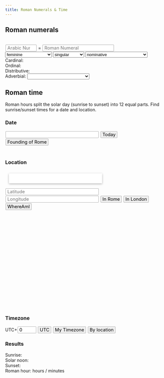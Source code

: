 ```yaml
---
title: Roman Numerals & Time
---
```


<style>
  .select2 {
    text-shadow: none;
  }
  .select2-results {
    color: black;
  }
  /* Wat?? */
  table.cal {
    width: fit-content;
  }
</style>

<script src="assets/js/legacy/jquery.js"></script>
<script src="assets/js/legacy/select2.min.js"></script>
<script src="assets/js/legacy/d3.min.js"></script>
<script src="assets/js/legacy/d3.chart.js"></script>
<script src="assets/js/legacy/d3.compose-all.js"></script>
<script src="assets/js/legacy/calendar.js"></script>
<script src="assets/js/legacy/util.js"></script>
<script src="assets/js/legacy/la_ipa.js"></script>
<script src="assets/js/legacy/suncalc.js"></script>
<link rel="stylesheet" href="assets/js/legacy/CSS/select2.min.css" />
<!-- <link rel="stylesheet" href="assets/js/legacy/CSS/interface.css" /> -->
<link rel="stylesheet" href="assets/js/legacy/CSS/calendar.css" />

<style>
input:not([type="checkbox"]):not([type="radio"]), button {
    border: 1px solid #aaaaaa;
    height: 1.5em;
    margin: 1px;
    border-radius: 2px;

    padding-left: 5px;
    padding-right: 5px;

    font-size: 105%;
    font-family: inherit;

    box-sizing: border-box;
    -moz-box-sizing: border-box;
}

input:not([type="checkbox"]):not([type="radio"]) {
    width: 300px;
}
.select2 input {
    width: auto;
}

input:not([type="checkbox"]):not([type="radio"]).autosizeable {
    min-width: 6em;
    width: 0px;
    max-width: 90%;
}

textarea {
    width: 300px;
    height: 100px;
    font: inherit;
}
</style>

<style>
/*!
 * d3.compose - Compose complex, data-driven visualizations from reusable charts and components with d3
 * v0.15.11 - https://github.com/CSNW/d3.compose - license: MIT
 */
.chart-compose {
  font-size: 14px;
  fill: currentColor;
}

.chart-index-0 {stroke: #1f77b4; fill: #1f77b4;}
.chart-index-1 {stroke: #ff7f0e; fill: #ff7f0e;}
.chart-index-2 {stroke: #2ca02c; fill: #2ca02c;}
.chart-index-3 {stroke: #d62728; fill: #d62728;}
.chart-index-4 {stroke: #9467bd; fill: #9467bd;}
.chart-index-5 {stroke: #8c564b; fill: #8c564b;}
.chart-index-6 {stroke: #e377c2; fill: #e377c2;}
.chart-index-7 {stroke: #7f7f7f; fill: #7f7f7f;}

.chart-line {
  stroke-width: 1.5px;
  fill: none;
}

.chart-bar {
  stroke: none;
  shape-rendering: crispEdges;
}

.chart-label-text {
  font-size: 0.85em;
  stroke: none;
  fill: black;
}
.chart-label-bg {
  opacity: 0.2;
  fill: white;
  stroke: none;
}

.chart-title {
  font-size: 1.2em;
  font-weight: bold;
}
.chart-axis-title {
  font-size: 1.1em;
  font-weight: bold;
}

.chart-axis path {
  fill: none;
  stroke-width: 2px;
  stroke: currentColor;
}
.chart-axis .tick {
  font-size: 0.9em;
}
.chart-axis .tick line, .chart-axis line.tick {
  stroke: currentColor;
}

.chart-legend-label {
  font-size: 0.9em;
}

.chart-gridline {
  stroke-width: 0.5px;
  stroke: #c9c9c9;
  fill: none;
}
</style>

<h2>Roman numerals</h2>
<br>
<input id="arabic-number" placeholder="Arabic Number" type="number" min="0" max="499999" style="width:100px">
= <input id="roman-number" placeholder="Roman Numeral" style="width:230px">
<span id="output-uc"></span>
<span id="output-lc"></span>

<br>
<select id="gender" style="width: 150px;">
<option>feminine
<option>masculine
<option>neuter
</select>
<select id="number" style="width: 100px;">
<option>singular
<option>plural
</select>
<select id="case" style="width: 200px;">
<option>nominative
<option>accusative
<option>ablative
<option>dative
<option>genitive
<option>vocative
</select>
<br>
Cardinal: <span id="cardinal" class="format-word-la"></span>
<br>
Ordinal: <span id="ordinal" class="format-word-la"></span>
<br>
Distributive: <span id="distributive" class="format-word-la"></span>
<br>
Adverbial: <span id="adverbial" class="format-word-la"></span>

<select id="variants" style="width: 200px">
</select>

<script>
let transform_list = document.getElementById("variants");
for (let name in la_ipa.transforms) {
	let e = document.createElement("option");
	e.textContent = name;
	transform_list.appendChild(e);
}
transform_list.value = "Default orthography";
$(transform_list).on("change", (e) => {
	console.log(e, transform_list.value);
	la_ipa.select_transformer(transform_list.value);
	la_ipa.format();
});

// From http://blog.stevenlevithan.com/archives/javascript-roman-numeral-converter
function romanize (num) {
	if (!+num)
		return false;
	var	digits = String(+num).split(""),
		key = ["","C","CC","CCC","CD","D","DC","DCC","DCCC","CM",
		       "","X","XX","XXX","XL","L","LX","LXX","LXXX","XC",
		       "","I","II","III","IV","V","VI","VII","VIII","IX"],
		roman = "",
		i = 3;
	while (i--)
		roman = (key[+digits.pop() + (i * 10)] || "") + roman;
	return Array(+digits.join("") + 1).join("M") + roman;
}

function deromanize (str) {
	var	str = str.toUpperCase(),
		validator = /^M*(?:D?C{0,3}|C[MD])(?:L?X{0,3}|X[CL])(?:V?I{0,3}|I[XV])$/,
		token = /[MDLV]|C[MD]?|X[CL]?|I[XV]?/g,
		key = {M:1000,CM:900,D:500,CD:400,C:100,XC:90,L:50,XL:40,X:10,IX:9,V:5,IV:4,I:1},
		num = 0, m;
	if (!(str && validator.test(str)))
		return false;
	while (m = token.exec(str))
		num += key[m[0]];
	return num;
}

// unicode!
function reromanize(str) {
	// also thanks to http://ingram-braun.net/public/programming/web/roman-numeral-unicode-form/
	$.each([
		['MMMMM','ↁ'],
		['MMMM','Ⅿↁ'],
		['ↁↁ',    'ↂ'],
		['ↂↂↂↂↂ',    'ↇ'],
		['ↂↂↂↂ',    'ↂↇ'],
		['ↇↇ',    'ↈ'],
		['ↇↂↇ',    'ↂↈ'],
		['ↁⅯↁ',    'Ⅿↂ'],
		['ↂↁⅯↁ',    'ↂⅯↂ'],
		['M',   'Ⅿ'],
		['D',   'Ⅾ'],
		['C',   'Ⅽ'],
		['L',   'Ⅼ'],
		['VIII','Ⅷ'],
		['III', 'Ⅲ'],
		['VII', 'Ⅶ'],
		['XII', 'Ⅻ'],
		['II',  'Ⅱ'],
		['VI',  'Ⅵ'],
		['IX',  'Ⅸ'],
		['XI',  'Ⅺ'],
		['X',   'Ⅹ'],
		['IV',  'Ⅳ'],
		['V',   'Ⅴ'],
		['I',   'Ⅰ'],
	], function(_,r) {
		str = str.split(r[0]).join(r[1]);
	});
	return str;
}
function halfreromanize(str) {
	$.each([
		['MMMMM','ↁ'],
		['MMMM','Ⅿↁ'],
		['ↁↁ',    'ↂ'],
		['ↂↂↂↂↂ',    'ↇ'],
		['ↂↂↂↂ',    'ↂↇ'],
		['ↇↇ',    'ↈ'],
		['ↇↂↇ',    'ↂↈ'],
		['ↁⅯↁ',    'Ⅿↂ'],
		['ↂↁⅯↁ',    'ↂⅯↂ'],
	], function(_,r) {
		str = str.split(r[0]).join(r[1]);
	});
	return str;
}

var change = [function() {
	var val = $(this).val();
	if (val >= +$(this).attr('max')) val = '';
	var result = val && (romanize(val) || "Error"), rr = '= ' + reromanize(result);
	$('#output-uc').text((!result || result == "Error") ? "" : rr);
	$('#output-lc').text((!result || result == "Error") ? "" : rr.toLowerCase());
	if (result === "Error")
	{ $('#roman-number').attr('placeholder', result); result = "" }
	else $('#roman-number').attr('placeholder', "Roman Numeral");
	$('#roman-number') .val(halfreromanize(result));
	verbalize();
}, function() {
	var val = $(this).val(), result = val && (deromanize(val) || "Error");
	$('#output-uc').text(val ? rr = '= '+reromanize(val.toUpperCase()) : '');
	$('#output-lc').text(val ? rr.toLowerCase() : '');
	if (result === "Error")
	{ $('#arabic-number').attr('placeholder', result); result = "" }
	else $('#arabic-number').attr('placeholder', "Arabic Number");
	$('#arabic-number').val(result);
	verbalize();
}]
$('#arabic-number').on('keyup', change[0]).on('keydown', change[0]).on('change', change[0]);
$('#roman-number') .on('keyup', change[1]).on('keydown', change[1]);



$('select').select2({minimumResultsForSearch: -1});
var adj12 = function(b) {
	return {
		'singular': {
			'nominative': {
				'masculine': b+'us',
				'feminine':  b+'a',
				'neuter':    b+'um'
			},
			'accusative': {
				'masculine': b+'um',
				'feminine':  b+'am',
				'neuter':    b+'um'
			},
			'ablative': {
				'masculine': b+'ō',
				'feminine':  b+'ā',
				'neuter':    b+'ō'
			},
			'dative': {
				'masculine': b+'ō',
				'feminine':  b+'æ',
				'neuter':    b+'ō'
			},
			'genitive': {
				'masculine': b+'ī',
				'feminine':  b+'æ',
				'neuter':    b+'ī'
			},
			'vocative': {
				'masculine': b+'e',
				'feminine':  b+'a',
				'neuter':    b+'um'
			}
		},
		'plural': {
			'nominative': {
				'masculine': b+'ī',
				'feminine':  b+'æ',
				'neuter':    b+'a'
			},
			'accusative': {
				'masculine': b+'ōs',
				'feminine':  b+'ās',
				'neuter':    b+'a'
			},
			'ablative': {
				'masculine': b+'īs',
				'feminine':  b+'īs',
				'neuter':    b+'īs'
			},
			'dative': {
				'masculine': b+'īs',
				'feminine':  b+'īs',
				'neuter':    b+'īs'
			},
			'genitive': {
				'masculine': b+'ōrum',
				'feminine':  b+'ārum',
				'neuter':    b+'ōrum'
			},
			'vocative': {
				'masculine': b+'ī',
				'feminine':  b+'æ',
				'neuter':    b+'a'
			}
		}
	}
};
var adj3 = function(b) {
	return {
		'singular': {
			'nominative': {
				'masculine': b+'is',
				'feminine':  b+'is',
				'neuter':    b+'e'
			},
			'accusative': {
				'masculine': b+'em',
				'feminine':  b+'em',
				'neuter':    b+'e'
			},
			'ablative': {
				'masculine': b+'ī',
				'feminine':  b+'ī',
				'neuter':    b+'ī'
			},
			'dative': {
				'masculine': b+'ī',
				'feminine':  b+'ī',
				'neuter':    b+'ī'
			},
			'genitive': {
				'masculine': b+'isī',
				'feminine':  b+'is',
				'neuter':    b+'is'
			},
			'vocative': {
				'masculine': b+'is',
				'feminine':  b+'is',
				'neuter':    b+'e'
			}
		},
		'plural': {
			'nominative': {
				'masculine': b+'ēs',
				'feminine':  b+'ēs',
				'neuter':    b+'ēia'
			},
			'accusative': {
				'masculine': b+'ēs',
				'feminine':  b+'ēs',
				'neuter':    b+'ia'
			},
			'ablative': {
				'masculine': b+'ibus',
				'feminine':  b+'ibus',
				'neuter':    b+'ibus'
			},
			'dative': {
				'masculine': b+'ibus',
				'feminine':  b+'ibus',
				'neuter':    b+'ibus'
			},
			'genitive': {
				'masculine': b+'iu',
				'feminine':  b+'ium',
				'neuter':    b+'ium'
			},
			'vocative': {
				'masculine': b+'ēs',
				'feminine':  b+'ēs',
				'neuter':    b+'ia'
			}
		}
	}
};
var modify = function(forms, list) {
	$.each(list, function(_,l) {
		var f = forms, v = l.pop(), i;
		while (l.length > 1)
			f = f[l.pop()];
		i = l.pop();
		if (typeof f[i] !== 'object')
			f[i] = v;
		else {
			$.each(f[i], function(k, _) {
				f[i][k] = v;
			});
		}
	});
	return forms;
};
var milia = {
	'nominative': 'mīlia',
	'accusative': 'mīlia',
	'vocative': 'mīlia',
	'dative': 'mīlibus',
	'ablative': 'mīlibus',
	'genitive': 'mīlium',
};
var cardinals = {
	'': 'quot',
	0: adj12('nūll'),
	1: modify(adj12('ūn'), [
		['dative','singular','ūnī'],
		['genitive','singular','ūnīus'],
	]),
	2: {
		'nominative': {
			'masculine': 'duo',
			'feminine':  'duæ',
			'neuter':    'duo',
		},
		'accusative': {
			'masculine': 'duōs',
			'feminine':  'duās',
			'neuter':    'duo',
		},
		'ablative': {
			'masculine': 'duōbus',
			'feminine':  'duābus',
			'neuter':    'duōbus',
		},
		'dative': {
			'masculine': 'duōbus',
			'feminine':  'duābus',
			'neuter':    'duōbus',
		},
		'genitive': {
			'masculine': 'duōrum',
			'feminine':  'duārum',
			'neuter':    'duōrum',
		},
		'vocative': {
			'masculine': 'duo',
			'feminine':  'duæ',
			'neuter':    'duo',
		},
	},
	3: {
		'masculine': 'trēs',
		'feminine':  'trēs',
		'neuter':    'tria',
		'ablative': 'tribus',
		'dative':   'tribus',
		'genitive': 'trium',
	},
	4: 'quattuor', 5: 'quīnque', 6: 'sex', 7: 'septem', 8: 'octō', 9: 'novem',
	10: 'decem', 11: 'ūndecim', 12: 'duodecim', 13: 'tredecim', 14: 'quattuordecim',
	15: 'quīndecim', 16: 'sēdecim', 17: 'septendecim',
	20: 'vīgintī', 100: 'centum',
	1000: 'mīlle',
};
var ordinals = {
	'': adj12('quot'),
	1: adj12('prīm'),
	2: adj12('secund'),
	3: adj12('terti'),
	4: adj12('quārt'),
	5: adj12('quīnt'),
	6: adj12('sext'),
	7: adj12('septim'),
	8: adj12('octāv'),
	9: adj12('nōn'),
	10: adj12('decim'),
	11: adj12('ūndecim'),
	12: adj12('duodecim'),
	20: adj12('vīcē(n)sim'),
	30: adj12('trīcē(n)sim'),
	100: adj12('centē(n)sim'),
	1000: adj12('mīllē(n)sim'),
};
var distributives = {
	'': adj12('quotēn'),
	1: adj12('singul'),
	2: adj12('bīn'),
	3: adj12('tern'),
	4: adj12('quatern'),
	5: adj12('quīn'),
	6: adj12('sēn'),
	7: adj12('septēn'),
	8: adj12('octōn'),
	9: adj12('novēn'),
	10: adj12('dēn'),
	11: adj12('ūndēn'),
	12: adj12('duodēn'),
	16: adj12('sēdēn'),
	20: adj12('vīcēn'),
	30: adj12('trīcēn'),
	100: adj12('centēn'),
	1000: adj12('mīllēn'),
};
var adverbials = {
	'': 'quotiē(n)s',
	1: 'semel',
	2: 'bis',
	3: 'ter',
	4: 'quater',
	5: 'quīnquiē(n)s',
	6: 'sexiē(n)s',
	7: 'septiē(n)s',
	8: 'octiē(n)s',
	9: 'noviē(n)s',
	10: 'deciē(n)s',
	11: 'ūndeciē(n)s',
	12: 'duodeciē(n)s',
	13: 'terdeciē(n)s',
	14: 'quaterdeciē(n)s',
	15: 'quīndeciē(n)s',
	16: 'sēdeciē(n)s',
	20: 'vīciē(n)s',
	30: 'trīciē(n)s',
	1000: 'mīlliē(n)s',
};
var tens = [
	'vī', 'trī', 'quadrā', 'quīnquā',
	'sexā', 'septuā', 'octō', 'nōnā'
];
var hundreds = [
	'', 'du', 'tre', 'quadrin',
	'quīn', 'ses', 'septin', 'octin', 'nōn'
];
$.each(tens, function(i, pre) {
	i = (i+2)*10;
	if (!(i in cardinals))
		cardinals    [i] = pre+'gintā';
	if (!(i in ordinals))
		ordinals     [i] = adj12(pre+'gē(n)sim');
	if (!(i in distributives))
		distributives[i] = adj12(pre+'gēn');
	if (!(i in adverbials))
		adverbials   [i] = pre+'giē(n)s';
});
$.each(hundreds, function(i, pre) {
	i = (i+1)*100;
	var c = pre.endsWith('n') ? 'g':'c';
	if (!(i in cardinals))
		cardinals    [i] = adj12(pre+c+'ent')['plural'];
	if (!(i in ordinals))
		ordinals     [i] = adj12(pre+c+'entē(n)sim');
	if (!(i in distributives))
		distributives[i] = adj12(pre+c+'ēn');
	if (!(i in adverbials))
		adverbials   [i] = pre+c+'entiē(n)s';
});
var decs = function(n,pad) {
	var ret = [];
	while (n) {
		ret.push(n % 10);
		n = Math.floor(n/10);
	}
	while (pad && ret.length < pad)
		ret.push(0);
	return ret;
};
var parse = function(verb, number, _case, gender) {
	if (typeof verb === 'object' && number in verb)
		verb = verb[number];
	if (typeof verb === 'object' && _case  in verb)
		verb = verb[_case];
	if (typeof verb === 'object' && gender in verb)
		verb = verb[gender];
	if (typeof verb === 'object')
		verb = null;
	return verb;
};
var milparse = function(_case) {
	return function(verb){return parse(verb, 'plural', _case, 'neuter')};
};
var combine = function() {
	var res = "";
	for(var i = 0; i < arguments.length; i++) {
		var a = arguments[i];
		if (!a && a !== '') return;
		res += a;
	}
	return res;
};
var getter = function(generator) {
	return function(n, number, _case, gender, multiple) {
		var parse = function(verb) {
			if (typeof verb === 'object' && number in verb)
				verb = verb[number];
			if (typeof verb === 'object' && _case  in verb)
				verb = verb[_case];
			if (typeof verb === 'object' && gender in verb)
				verb = verb[gender];
			if (typeof verb === 'object')
				verb = null;
			return verb;
		};
		var mparse = milparse(_case);
		return generator(n, parse, mparse, multiple);
	}
};


var _cardinal = function(n, parse, milparse, multiple) {
	var dec =  decs(n,4), cardinal, c;
	if (n > 0 || n === '') {
		cardinal = parse(cardinals[n]);

		if (n > 10) {
			if (!cardinal && n > 20) {
				if (n < 100)
					cardinal = combine(parse(cardinals[dec[1]*10]), ' ', parse(cardinals[dec[0]]));
				else if (n < 1000)
					cardinal = combine(parse(cardinals[dec[2]*100]), ' et ', _cardinal(n%100, parse, multiple));
				else {
					var et = '';
					if (dec[0] || dec[1] || dec[2])
						et = combine(' et ', dec[2]?parse(cardinals[dec[2]*100]):'', ' ', dec[0]||dec[1]?_cardinal(n%100, parse):'');

					if (n >= 2000)
						cardinal = combine(_cardinal(Math.floor(n/1000), milparse), ' ', parse(milia), et, ' (+GEN)');
					else cardinal = combine(cardinals[1000], et);
				}
			}

			if (n < 100 && (n % 10) == 8 && n != 98)
				c = combine('duodē',parse(cardinals[n+2]));
			else if (n < 100 && (n % 10) == 9)
				c = combine('ūndē',parse(cardinals[n+1]));

			if (c && cardinal != c)
				if (cardinal && multiple) cardinal = cardinal + ' / ' + c;
				else cardinal = c;
		}
	}
	if (cardinal) return cardinal;
};
var _ordinal = function(n, parse, milparse, multiple) {
	var dec =  decs(n), ordinal, o;
	if (n > 0 || n === '') {
		ordinal = parse(ordinals[n]);

		if (n > 10) {
			if (!ordinal)
				if (n < 20)
					// e.g. tertius decimus
					ordinal = combine(parse(ordinals[dec[0]]), ' ', parse(ordinals[dec[1]*10]));
				else if (n < 100)
					// e.g. vicensimus primus
					ordinal = combine(parse(ordinals[dec[1]*10]), ' ', parse(ordinals[dec[0]]));
				else if (n < 1000)
					ordinal = combine(_cardinal(n%100, parse), ' et ', parse(ordinals[dec[2]*100]));
				else {
					var et = '', mult = '';
					if (dec[0] || dec[1] || dec[2])
						et = combine(dec[2]?parse(cardinals[dec[2]*100]):'', ' ', dec[0]||dec[1]?_cardinal(n%100, parse):'', ' et ');

					if (n >= 2000)
						mult = _adverbial(Math.floor(n/1000), milparse);
					ordinal = combine(et, mult, ' ', parse(ordinals[1000]));
				}

			if (n < 100 && (n % 10) == 8 && n != 98)
				o = combine('duodē',parse(ordinals[n+2]));
			else if (n < 100 && (n % 10) == 9)
				o = combine('ūndē',parse(ordinals[n+1]));

			if (o && ordinal != o)
				if (ordinal && multiple) ordinal = ordinal + ' / ' + o;
				else ordinal = o;
		}
	}
	if (ordinal) return ordinal;
};
var _distributive = function(n, parse, milparse, multiple) {
	var dec =  decs(n), distributive, d;
	if (n > 0 || n === '') {
		distributive = parse(distributives[n]);

		if (n > 10) {
			if (!distributive)
				if (n < 20)
					// e.g. terni deni
					distributive = combine(parse(distributives[dec[0]]), ' ', parse(distributives[dec[1]*10]));
				else if (n < 100)
					// e.g. viceni singuli
					distributive = combine(parse(distributives[dec[1]*10]),' ',parse(distributives[dec[0]]));
				else if (n < 1000)
					distributive = combine(parse(distributives[dec[2]*100]), ' et ', _distributive(n%100, parse, multiple));
				else {
					var et = '';
					if (dec[0] || dec[1] || dec[2])
						et = combine(' et ', dec[2]?parse(distributives[dec[2]*100]):'', ' ', dec[0]||dec[1]?_distributive(n%100, parse):'');

					if (n >= 2000)
						distributive = combine(_distributive(Math.floor(n/1000), milparse), ' ', parse(milia), et, ' (+GEN)');
					else distributive = combine(parse(distributives[1000]), et);
				}

			if (n < 100 && (n % 10) == 8 && n != 98)
				d = combine('duodē',parse(distributives[n+2]));
			else if (n < 100 && (n % 10) == 9)
				d = combine('ūndē',parse(distributives[n+1]));

			if (d && distributive != d)
				if (distributive && multiple) distributive = distributive + ' / ' + d;
				else distributive = d;
		}
	}
	if (distributive) return distributive;
};
var _adverbial = function(n, parse, milparse, multiple) {
	var dec =  decs(n), adverbial, a;
	if (n > 0 || n === '') {
		adverbial = parse(adverbials[n]);

		if (n > 10) {
			if (!adverbial)
				if (n < 20)
					adverbial = combine(parse(adverbials[dec[0]]), ' ', parse(adverbials[dec[1]*10]));
				else if (n < 100)
					adverbial = combine(parse(adverbials[dec[1]*10]), ' ', parse(adverbials[dec[0]]));
				else if (n < 1000)
					adverbial = combine(_cardinal(n%100, parse), ' et ', parse(adverbials[dec[2]*100]));
				else {
					var et = '', mult = '';
					if (dec[0] || dec[1] || dec[2])
						et = combine(' et ', dec[2]?parse(adverbials[dec[2]*100]):'', ' ', dec[0]||dec[1]?_adverbial(n%100, parse):'');

					if (n >= 2000)
						mult = _adverbial(Math.floor(n/1000), milparse);
					adverbial = combine(mult, ' ', parse(adverbials[1000]), et);
				}

			if (n < 100 && (n % 10) == 8 && n != 98)
				a = combine('duodē',parse(adverbials[n+2]));
			else if (n < 100 && (n % 10) == 9)
				a = combine('ūndē',parse(adverbials[n+1]));

			if (a && adverbial != a)
				if (adverbial && multiple) adverbial = adverbial + ' / ' + a;
				else adverbial = a;
		}
	}
	if (adverbial) return adverbial;
};

var getcardinal     = getter(_cardinal);
var getordinal      = getter(_ordinal);
var getdistributive = getter(_distributive);
var getadverbial    = getter(_adverbial);

var verbalize = function() {
	var n = $('#arabic-number').val(), cardinal, ordinal, distributive, adverbial;
	if (n > +$('#arabic-number').attr('max'))
		n = '';
	if (n !== '') n = +n;
	var number = $('#number').val();
	var _case =  $('#case').val();
	var gender = $('#gender').val();
	var parse = function(verb) {
		if (typeof verb === 'object' && number in verb)
			verb = verb[number];
		if (typeof verb === 'object' && _case  in verb)
			verb = verb[_case];
		if (typeof verb === 'object' && gender in verb)
			verb = verb[gender];
		if (typeof verb === 'object')
			verb = null;
		return verb;
	};
	var mparse = milparse(_case);
	var m = false;
	ordinal      =      _ordinal(n, parse, mparse, m);
	cardinal     =     _cardinal(n, parse, mparse, m);
	distributive = _distributive(n, parse, mparse, m);
	adverbial    =    _adverbial(n, parse, mparse, m);
	if (!cardinal)
		cardinal = '';
	else
		cardinal = cardinal.split('(n)').join('n');
	if (!ordinal)
		ordinal = '';
	else
		ordinal = ordinal.split('(n)').join('n');
	if (!distributive)
		distributive = '';
	else
		distributive = distributive.split('(n)').join('n');
	if (!adverbial)
		adverbial = '';
	else
		adverbial = adverbial.split('(n)').join('n');
	$('#cardinal').text(cardinal).attr('data-original-word0', '');
	$('#ordinal').text(ordinal).attr('data-original-word0', '');
	$('#distributive').text(distributive).attr('data-original-word0', '');
	$('#adverbial').text(adverbial).attr('data-original-word0', '');
	la_ipa.format();
};
$('#case, #gender, #number').on('change', verbalize);

$('#arabic-number').trigger('keyup');
</script>
</article>



<h2>Roman time</h2>
<p>Roman hours split the solar day (sunrise to sunset) into 12 equal parts. Find sunrise/sunset times for a date and location.

<h3>Date</h3>
<div>
  <span id="romandate" class="format-word-la"></span>
</div>
<div>
  <input id="date" class="medium" type="text">
  <button id="today">Today</button>
  <button id="romefounding">Founding of Rome</button>
</div>
<div id="calendar" style="float: left; padding-top: 20px;"></div>
<div style="clear: both;"></div>

<h3>Location</h3>
<input id="place">

<style>
  #place {
    background-color: #fff;
    font-family: Roboto;
    font-size: 15px;
    font-weight: 300;
    margin-left: 12px;
    padding: 0 11px 0 13px;
    text-overflow: ellipsis;
    width: 300px;
    margin-top: 10px;
    border: 1px solid transparent;
    border-radius: 2px 0 0 2px;
    box-sizing: border-box;
    -moz-box-sizing: border-box;
    height: 32px;
    outline: none;
    box-shadow: 0 2px 6px rgba(0, 0, 0, 0.3);
  }

  input#place:focus:not(.select2-search__field) {
    border-color: #4d90fe;
  }
</style>

<input class="medium" id="latitude" placeholder="Latitude"><input class="medium" id="longitude" placeholder="Longitude">
<button id="to-rome">In Rome</button>
<button id="to-london">In London</button>
<button id="hither">WhereAmI</button>

<div id="map" style="height: 300px;"></div>

<h3>Timezone</h3>
UTC+<input id="timezone" class="small" style="width:60px" value="0" min="-12" max="12" type="number">
<button id="utc">UTC</button>
<button id="localtime">My Timezone</button>
<button id="loctime">By location</button>

<h3>Results</h3>
Sunrise:
  <span id="sunrise"></span><br>
Solar noon:
  <span id="noon"></span><br>
Sunset:
  <span id="sunset"></span><br>
Roman hour: <span id="romanhour"></span> hours / <span id="romanminutes"></span> minutes

<br>

<div class="full-width">
<div id="solarchart" style="width: 800px; max-width: 100%; clear: both; margin: auto"></div>
</div>

<script>
var date = new Date(), lat = 0, lng = 0, timezone = 0;
date.setUTCDate(date.getDate());



// Output graph
var chart = d3.select('#solarchart').chart('Compose', function(data) {
	var scales = {
		x: {data: data.data, key: 'x'},
		y: {domain: data.range}
		//y: {data: data, key: 'y'},
	};

	var charts = [
		d3c.lines('times', {
			data: data.data,
			xScale: scales.x,
			yScale: scales.y
		}),
		d3c.lines('dates', {
			data: data.dates,
			xScale: scales.x,
			yScale: scales.y
		}),
	];

	var xAxis = d3c.axis('xAxis', {scale: scales.x});
	var yAxis = d3c.axis('yAxis', {scale: scales.y});
	var legend = d3c.legend({charts: ['times','dates']});
	var title = d3c.title('Sun times throughout the year');
	var xAxisTitle = d3c.axisTitle('Day');
	var yAxisTitle = d3c.axisTitle('Hour');

	return [
		title,
		[yAxisTitle, yAxis, d3c.layered(charts), legend],
		xAxis,
		xAxisTitle
	];
}).width(800).height(500);


function displaytimes(date, lat, lng) {
	var times = SunCalc.getTimes(date, lat, lng);
	$('#latitude').val(lat); $('#longitude').val(lng);
	var _f = d3.time.format.utc("%0H:%M"), f = function(d) {
		if (isNaN(d.getTime())) return "None";
		d = new Date(d);
		d.setHours(d.getHours() + timezone);
		return _f(d);
	};
	function fix(t, d, h) {
		if (!isNaN(t.getTime())) return t;
		t = new Date(d);
		t.setUTCHours(h);
		return t;
	}
	function getT(t, prev) {
		if (Array.isArray(prev)) {
			if (!prev.length) prev = getT(t);
			else prev = prev[prev.length-1];
		}
		if (typeof prev === 'object')
			prev = prev.y;
		if (isNaN(t.getTime()))
			return prev;
		var t = t.getUTCHours() + t.getUTCMinutes()/60 + t.getUTCSeconds()/60/60;
		if (prev === undefined) return t;
		if (t > prev+6) t -= 24;
		else if (t < prev-6) t += 24;
		return t;
	}
	$('#sunrise').text(f(times.sunrise));
	$('#sunset' ).text(f(times.sunset));
	$('#noon'   ).text(f(times.solarNoon));
	var t = getT(times.sunset) - getT(times.sunrise);
	if (t < 0) t += 24;
	$('#romanhour'   ).text((t/12).toFixed(2));
	$('#romanminutes').text((t/12*60).toFixed(0));


	var data = [
	  {
		// required: values: [...]
		// optional: key, name
		key: 'sunrise',
		name: 'Sunrise (Prima Hora)', // (used in legend later)
		values: []
	  },
	  {
		key: 'hr3',
		name: 'Tertia Hora',
		values: []
	  },
	  {
		key: 'noon',
		name: 'Noon (Sexta Hora)',
		values: []
	  },
	  {
		key: 'hr9',
		name: 'Nona Hora',
		values: []
	  },
	  {
		key: 'sunset',
		name: 'Sunset (Duodecima Hora)',
		values: []
	  },
	];
	var dates = [
	  {
	  	key: 'today',
	  	name: 'Selected Date',
	  	values: []
	  },
	  {
	  	key: 'solstice1',
	  	name: 'Solstice',
	  	values: []
	  },
	  {
	  	key: 'solstice2',
	  	name: 'Solstice',
	  	values: []
	  },
	  {
	  	key: 'equinox1',
	  	name: 'Equinox',
	  	values: []
	  },
	  {
	  	key: 'equinox2',
	  	name: 'Equinox',
	  	values: []
	  },
	];
	var year = date.getFullYear(), today;
	var s = new Date(year, 0, 1), e = new Date(year, 12, 1);
	var i = 0; var avgnoon = 0;
	var _t4 = undefined, _t5 = undefined;
	var days = [];
	for (var d = new Date(s); d <= e; d.setDate(d.getDate() + 1)) {
		i++;
		var times = SunCalc.getTimes(d, lat, lng);
		var t1 = getT(times.sunrise, data[0].values);
		data[0].values.push({x:i,y:t1});
		var t2 = getT(times.sunset, data[4].values);
		if (t2 < t1) t2 += 24;
		data[4].values.push({x:i,y:t2});
		var t3 = getT(times.solarNoon, data[2].values);
		if (t3 < t1) t3 += 24;
		data[2].values.push({x:i,y:t3});
		var t4 = 0.5 * t1 + 0.5 * t3;
		if (t4 < t1) t4 += 24;
		data[1].values.push({x:i,y:t4});
		var t5 = 0.5 * t2 + 0.5 * t3;
		if (t5 < t1) t5 += 24;
		data[3].values.push({x:i,y:t5});
		avgnoon += getT(times.solarNoon);
		if (d.getMonth() == date.getMonth() && d.getDate() == date.getDate()) {
			today = dates[0];
			today.values.push({x:i,y:t1});
			today.values.push({x:i,y:t2});
		}
		_t4 = t4; _t5 = t5;
		days.push([d,t1,t2,t3,t4,t5,t2-t1,Math.abs(t2-t1-12)]);
	}
	var maxlux = 0, minlux = 0, eq1 = 0, eq2 = 0;
	$.each(days, function(i,day) {
		var lux = day[6], equi = day[7];
		if (lux > days[maxlux][6]) maxlux = i;
		else if (maxlux != 0 && lux == days[maxlux][6]) {
			dates[1].values.push({'x':maxlux,'y':days[maxlux][1]});
			dates[1].values.push({'x':maxlux,'y':days[maxlux][2]});
		}
		if (lux < days[minlux][6]) minlux = i;
		else if (maxlux != 0 && lux == days[minlux][6])	{
			dates[2].values.push({'x':minlux,'y':days[minlux][1]});
			dates[2].values.push({'x':minlux,'y':days[minlux][2]});
		}
		if (i <= days.length/2) {
			if (equi < days[eq1][7]) eq1 = i;
			else if (eq1 != 0 && lux == days[eq1][6])	{
				dates[3].values.push({'x':eq1,'y':days[eq1][1]});
				dates[3].values.push({'x':eq1,'y':days[eq1][2]});
			}
		} else {
			if (equi < days[eq2][7]) eq2 = i;
			else if (eq2 != 0 && lux == days[eq2][6])	{
				dates[4].values.push({'x':eq2,'y':days[eq2][1]});
				dates[4].values.push({'x':eq2,'y':days[eq2][2]});
			}
		}
	});
	dates[1].values.push({'x':maxlux,'y':days[maxlux][1]});
	dates[1].values.push({'x':maxlux,'y':days[maxlux][2]});
	dates[2].values.push({'x':minlux,'y':days[minlux][1]});
	dates[2].values.push({'x':minlux,'y':days[minlux][2]});
	dates[3].values.push({'x':eq1,'y':days[eq1][1]});
	dates[3].values.push({'x':eq1,'y':days[eq1][2]});
	dates[4].values.push({'x':eq2,'y':days[eq2][1]});
	dates[4].values.push({'x':eq2,'y':days[eq2][2]});
	avgnoon /= (i-1);
	var tz = Math.round(12 - avgnoon);
	$.each(data, function(i,d) {
		$.each(d.values, function(j,pt) {
			pt.y += timezone;
		});
	});
	$.each(dates, function(i,d) {
		$.each(d.values, function(j,pt) {
			pt.y += timezone;
		});
	});

	chart.draw({data:data, dates:dates, range:[-tz+timezone,-tz+timezone+24]});
}







// Timezone
$('#utc').on('click', function() {
	$('#timezone').val(0).trigger('change');
});
$('#localtime').on('click', function() {
	$('#timezone').val(-(new Date()).getTimezoneOffset()/60).trigger('change');
});
$('#loctime').on('click', function() {
	$.get('https://maps.googleapis.com/maps/api/timezone/json', {
		location: lat+','+lng,
		timestamp: date.getTime()/1000,
		key: 'AIzaSyB2kxU6e0-_Wqgaac-IJ7ZI5X1gEaG6IsE',
	}).done(function(data) {
		console.log(data);
		if (data.status != "OK")
			alert(data.status);
		$('#timezone').val((data.dstOffset + data.rawOffset)/60/60).trigger('change');
	});
});
$('#timezone').on('change', function() {
	timezone = +$(this).val();
	displaytimes(date, lat, lng);
});

// Calendar
var months = [
	adj12('jānuāri'),
	adj12('februāri'),
	adj12('mārti'),
	adj3('aprīl'),
	adj12('māi'),
	adj12('jūni'),
	adj12('jūli'),
	adj12('august'),
	modify(adj3('septembr'), [
		['nominative','singular','september']
	]),
	modify(adj3('octōbr'), [
		['nominative','singular','octōber']
	]),
	modify(adj3('novembr'), [
		['nominative','singular','november']
	]),
	modify(adj3('decembr'), [
		['nominative','singular','december']
	]),
];
var days = {
	'ides': {
		'nominative': 'īdūs',
		'accusative': 'īdūs',
		'ablative':   'īdibus',
		'dative':     'īdibus',
		'genitive':   'īduum',
		'vocative':   'īdūs'
	},
	'kalends': {
		'nominative': 'kalendæ',
		'accusative': 'kalendās',
		'ablative':   'kalendīs',
		'dative':     'kalendīs',
		'genitive':   'kalendārum',
		'vocative':   'kalendæ'
	},
	'nones': {
		'nominative': 'nōnæ',
		'accusative': 'nōnās',
		'ablative':   'nōnīs',
		'dative':     'nōnās',
		'genitive':   'nōnārum',
		'vocative':   'nōnæ'
	}
};
var weekdays = [
	'Sōlis', 'Lūnæ', 'Martis', 'Mercuriī', 'Iovis', 'Veneris', 'Saturnī'
];
var nones = function(month) {
	if (month == 2 || month == 4 || month == 6 || month == 9)
		return 7;
	return 5;
};
var getclass = function(date) {
	var m = date.getUTCMonth(), d = date.getUTCDate();
	if (d == 1) return 'kalends';
	if (d == nones(m)) return 'nones';
	if (d == nones(m)+8) return 'ides';
};
var romancalendar = function(date) {
	var d = new Date(date);
	for (var o = 0; !getclass(d); ++o, d.setDate(d.getDate() + 1)) {}
	var c = getclass(d), m = d.getUTCMonth(), y = d.getUTCFullYear(), year = '', _case = 'accusative', pre = '';
	if (o == 0) _case = 'ablative';
	else if (o == 1) pre = 'prīdiē ';
	else {
		d.setDate(d.getDate() - 1);
		if (m == 2 && o > 5 && d.getUTCDate() == 29)
			o -= 1; // leap years have two VI ante Kal. Feb.
		pre = 'diē ' + getordinal(o+1, 'singular', 'ablative', 'masculine') + ' ante ';
	}
	if (y > 0) {
		year = ' annō dominī ' + romanize(y);
	}
	return weekdays[date.getUTCDay()] + ' ' + pre + Titlecase(days[c][_case]) + ' ' + Titlecase(months[m]['plural'][_case]['feminine']) + year;
};
var Romancalendar = function(date) {
	$('#romandate').text(romancalendar(date)).attr('data-original-word0', '');
	la_ipa.format();
};
function Titlecase(string) {
	return string.charAt(0).toUpperCase() + string.slice(1);
};
var calendar = $('#calendar').calendar({date:date,classes:getclass}).on('click', function() {
	$('input#date').val($(this).data('date'));
	date = new Date($(this).data('date'));
	displaytimes(date, +lat, +lng);
	Romancalendar(date);
});
var update_date = function(d) {
	date = d; var s = d3.time.format.iso(date).split("T")[0];
	$('input#date').val(s);
	calendar.data('date', s).update(date);
	displaytimes(date, +lat, +lng);
	Romancalendar(d);
};
$('#today').on('click', function() {
	var d = new Date();
	d.setUTCDate(d.getDate());
	update_date(d);
});
$('#romefounding').on('click', function() {
	update_date(new Date("-000753-04-21"));
});
$('#date').on('change', function() {
	var d = new Date($(this).val());
	if (d)
		update_date(d);
});

// Location
function update_map(latitude, longitude, searching) {
	lat = +latitude, lng = +longitude;
	$('#latitude').val(lat);
	$('#longitude').val(lng);
	if (typeof map != 'undefined') {
		map.setCenter({lat:lat,lng:lng});
		marker.setPosition({lat:lat,lng:lng});
		if (searching != true) {
			if (!searching) searching = '';
			$(input).val(searching);
		}
	}
	displaytimes(date, lat, lng);
}
$('#latitude, #longitude').on('change', function() {
	lat = $('#latitude').val(), lng = $('#longitude').val();
	if (lat == +lat && lng == +lng)
		update_map(lat, lng);
});
$('#to-rome'  ).on('click', function() {update_map(41.90278349999999,12.496365500000024,"Rome");}).trigger('click');
$('#to-london').on('click', function() {update_map(51.5073509,-0.12775829999998223,"London");});
if ("geolocation" in navigator) {
	$('#hither').on('click', function() {
		navigator.geolocation.getCurrentPosition(function(position) {
			update_map(position.coords.latitude, position.coords.longitude);
		});
	});
} else {
	$('#hither').remove();
}


update_date(date);

var map, marker, input, searchBox;
window.initMap = function() {
	map = new google.maps.Map(document.getElementById('map'), {
		center: {lat: lat, lng: lng},
		zoom: 5
	});
	marker = new google.maps.Marker({
		position: {lat:lat,lng:lng},
		map: map, draggable: true,
		title: "Drag me!",
	});
	google.maps.event.addListener(marker, 'dragend', function(event) {
		update_map(marker.getPosition().lat(),marker.getPosition().lng());
	});

	input = document.getElementById('place');
	searchBox = new google.maps.places.SearchBox(input);
	map.controls[google.maps.ControlPosition.TOP_LEFT].push(input);

	// Bias the SearchBox results towards current map's viewport.
	map.addListener('bounds_changed', function() {
		searchBox.setBounds(map.getBounds());
	});

	var markers = [];
	// Listen for the event fired when the user selects a prediction and retrieve
	// more details for that place.
	searchBox.addListener('places_changed', function() {
		var places = searchBox.getPlaces();

		if (places.length == 0) {
			return;
		}

		// Clear out the old markers.
		markers.forEach(function(marker) {
			marker.setMap(null);
		});
		markers = [];

		if (places.length == 1) {
			var loc = places[0].geometry.location;
	        update_map(loc.lat(),loc.lng(),true);
			return;
		}

		// For each place, get the icon, name and location.
		var bounds = new google.maps.LatLngBounds();
		places.forEach(function(place) {
			var icon = {
				url: place.icon,
				size: new google.maps.Size(71, 71),
				origin: new google.maps.Point(0, 0),
				anchor: new google.maps.Point(17, 34),
				scaledSize: new google.maps.Size(25, 25)
			};

			// Create a marker for each place.
			markers.push(new google.maps.Marker({
				map: map,
				icon: icon,
				title: place.name,
				position: place.geometry.location
			}));

			if (place.geometry.viewport) {
				// Only geocodes have viewport.
				bounds.union(place.geometry.viewport);
			} else {
				bounds.extend(place.geometry.location);
			}
		});
		map.fitBounds(bounds);
	});
}

</script>
<script src="https://maps.googleapis.com/maps/api/js?key=AIzaSyB2kxU6e0-_Wqgaac-IJ7ZI5X1gEaG6IsE&callback=initMap&libraries=places" async defer></script>
